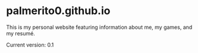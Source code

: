palmerito0.github.io
====================

This is my personal website featuring information about me, my games, and my resum&eacute;.

Current version: 0.1
